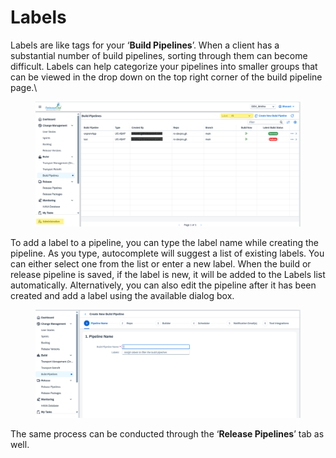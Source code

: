 # Labels

Labels are like tags for your ‘**Build Pipelines**’. When a client has a substantial number of build pipelines, sorting through them can become difficult. Labels can help categorize your pipelines into smaller groups that can be viewed in the drop down on the top right corner of the build pipeline page.\


<figure><img src="../../../.gitbook/assets/image (8) (1) (1) (1) (1) (1) (1) (1) (1).png" alt=""><figcaption></figcaption></figure>

To add a label to a pipeline, you can type the label name while creating the pipeline. As you type, autocomplete will suggest a list of existing labels. You can either select one from the list or enter a new label. When the build or release pipeline is saved, if the label is new, it will be added to the Labels list automatically. Alternatively, you can also edit the pipeline after it has been created and add a label using the available dialog box.

<figure><img src="../../../.gitbook/assets/image (9) (1) (1) (1) (1) (1) (1) (1).png" alt=""><figcaption></figcaption></figure>

The same process can be conducted through the ‘**Release Pipelines**’ tab as well.
